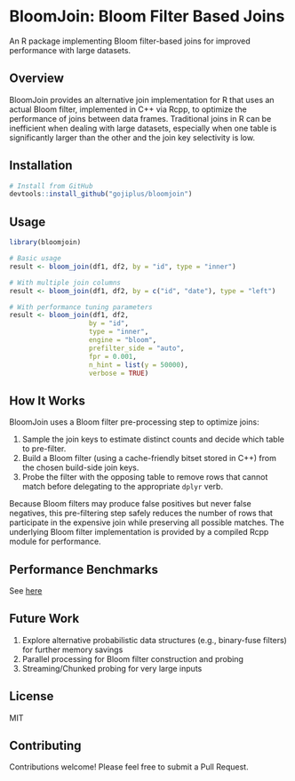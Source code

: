 # BloomJoin: Bloom Filter Based Joins

An R package implementing Bloom filter-based joins for improved performance with large datasets.

## Overview

BloomJoin provides an alternative join implementation for R that uses an actual Bloom filter, implemented in C++ via Rcpp, to optimize the performance of joins between data frames. Traditional joins in R can be inefficient when dealing with large datasets, especially when one table is significantly larger than the other and the join key selectivity is low.

## Installation

```r
# Install from GitHub
devtools::install_github("gojiplus/bloomjoin")
```

## Usage

```r
library(bloomjoin)

# Basic usage
result <- bloom_join(df1, df2, by = "id", type = "inner")

# With multiple join columns
result <- bloom_join(df1, df2, by = c("id", "date"), type = "left")

# With performance tuning parameters
result <- bloom_join(df1, df2,
                    by = "id",
                    type = "inner",
                    engine = "bloom",
                    prefilter_side = "auto",
                    fpr = 0.001,
                    n_hint = list(y = 50000),
                    verbose = TRUE)
```

## How It Works

BloomJoin uses a Bloom filter pre-processing step to optimize joins:

1. Sample the join keys to estimate distinct counts and decide which table to pre-filter.
2. Build a Bloom filter (using a cache-friendly bitset stored in C++) from the chosen build-side join keys.
3. Probe the filter with the opposing table to remove rows that cannot match before delegating to the appropriate `dplyr` verb.

Because Bloom filters may produce false positives but never false negatives, this pre-filtering step safely reduces the number of rows that participate in the expensive join while preserving all possible matches. The underlying Bloom filter implementation is provided by a compiled Rcpp module for performance.

## Performance Benchmarks

See [here](https://htmlpreview.github.io/?https://github.com/gojiplus/bloomjoin/blob/main/doc/benchmarking-bloomjoin.html)

## Future Work

1. Explore alternative probabilistic data structures (e.g., binary-fuse filters) for further memory savings
2. Parallel processing for Bloom filter construction and probing
3. Streaming/Chunked probing for very large inputs

## License

MIT

## Contributing

Contributions welcome! Please feel free to submit a Pull Request.
